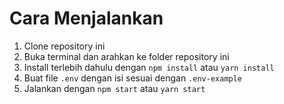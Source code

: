 # Cara Menjalankan
1. Clone repository ini
2. Buka terminal dan arahkan ke folder repository ini
3. Install terlebih dahulu dengan `npm install` atau `yarn install`
4. Buat file `.env` dengan isi sesuai dengan `.env-example`
5. Jalankan dengan `npm start` atau `yarn start`
